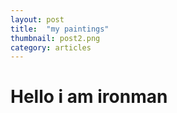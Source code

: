 ```yaml
---
layout: post
title:  "my paintings"
thumbnail: post2.png
category: articles
---
```



# Hello i am ironman